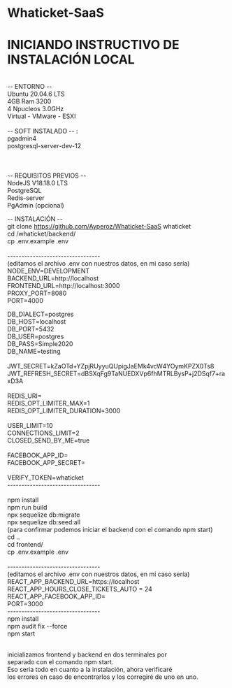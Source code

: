# Whaticket-SaaS
<h1> INICIANDO INSTRUCTIVO DE INSTALACIÓN LOCAL </h1> <br>
-- ENTORNO --<br>
  Ubuntu 20.04.6 LTS<br>
  4GB Ram 3200<br>
  4 Npucleos 3.0GHz<br>
  Virtual - VMware - ESXI<br>
  <br>
  -- SOFT INSTALADO -- :<br>
  pgadmin4<br>
  postgresql-server-dev-12<br>
  <br>
<br><br>
-- REQUISITOS PREVIOS --<br>
  NodeJS V18.18.0 LTS<br>
  PostgreSQL<br>
  Redis-server<br>
  PgAdmin (opcional)<br>

-- INSTALACIÓN --<br>
git clone https://github.com/Ayperoz/Whaticket-SaaS whaticket<br>
cd /whaticket/backend/<br>
cp .env.example .env<br>
<br>
---------------------------------<br>
(editamos el archivo .env con nuestros datos, en mi caso sería)<br>
NODE_ENV=DEVELOPMENT<br>
BACKEND_URL=http://localhost<br>
FRONTEND_URL=http://localhost:3000<br>
PROXY_PORT=8080<br>
PORT=4000<br>

DB_DIALECT=postgres<br>
DB_HOST=localhost<br>
DB_PORT=5432<br>
DB_USER=postgres<br>
DB_PASS=Simple2020<br>
DB_NAME=testing<br>
<br>
JWT_SECRET=kZaOTd+YZpjRUyyuQUpigJaEMk4vcW4YOymKPZX0Ts8<br>
JWT_REFRESH_SECRET=dBSXqFg9TaNUEDXVp6fhMTRLBysP+j2DSqf7+raxD3A<br>
<br>
REDIS_URI=<br>
REDIS_OPT_LIMITER_MAX=1<br>
REDIS_OPT_LIMITER_DURATION=3000<br>
<br>
USER_LIMIT=10<br>
CONNECTIONS_LIMIT=2<br>
CLOSED_SEND_BY_ME=true<br>
<br>
FACEBOOK_APP_ID=<br>
FACEBOOK_APP_SECRET=<br>
<br>
VERIFY_TOKEN=whaticket<br>
---------------------------------<br>
<br>
npm install<br>
npm run build<br>
npx sequelize db:migrate<br>
npx sequelize db:seed:all<br>
(para confirmar podemos iniciar el backend con el comando npm start)<br>
cd ..<br>
cd frontend/<br>
cp .env.example .env<br>
<br>
---------------------------------<br>
(editamos el archivo .env con nuestros datos, en mi caso sería)<br>
REACT_APP_BACKEND_URL=https://localhost<br>
REACT_APP_HOURS_CLOSE_TICKETS_AUTO = 24<br>
REACT_APP_FACEBOOK_APP_ID=<br>
PORT=3000<br>
---------------------------------<br>
npm install<br>
npm audit fix --force<br>
npm start<br>
<br>

inicializamos frontend y backend en dos terminales por<br> separado con el comando npm start.<br>
Eso seria todo en cuanto a la instalación, ahora verificaré<br> los errores en caso de encontrarlos y los corregiré de uno en uno.


